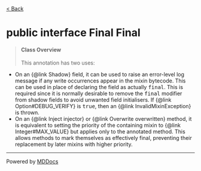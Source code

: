 [< Back](../README.md)
# public interface Final Final #
>#### Class Overview ####
>This annotation has two uses:
 
 <ul>
   <li>
     On an {@link Shadow} field, it can be used to raise an error-level log
     message if any write occurrences appear in the mixin bytecode. This can
     be used in place of declaring the field as actually <tt>final</tt>. This
     is required since it is normally desirable to remove the <tt>final</tt>
     modifier from shadow fields to avoid unwanted field initialisers. If
     {@link Option#DEBUG_VERIFY} is <tt>true</tt>, then an
     {@link InvalidMixinException} is thrown.
   </li>
   <li>
     On an {@link Inject injector} or {@link Overwrite overwritten} method,
     it is equivalent to setting the priority of the containing mixin to
     {@link Integer#MAX_VALUE} but applies only to the annotated method. This
     allows methods to mark themselves as effectively final, preventing their
     replacement by later mixins with higher priority.
   </li>
 </ul>

---
Powered by [MDDocs](https://github.com/VRCube/MDDocs)